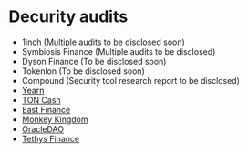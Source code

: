 # Decurity audits

* 1inch (Multiple audits to be disclosed soon)
* Symbiosis Finance (Multiple audits to be disclosed)
* Dyson Finance (To be disclosed soon)
* Tokenlon (To be disclosed soon)
* Compound (Security tool research report to be disclosed)
* [Yearn](https://github.com/decurity/audits/blob/master/Yearn/yearn-univ3stablesjoint-audit-report-1.0.pdf)
* [TON Cash](https://github.com/decurity/audits/blob/master/TON/ton-verification-report-1.1.pdf)
* [East Finance](https://github.com/decurity/audits/blob/master/EastFinance/east-finance-audit-report-1.0.pdf)
* [Monkey Kingdom](https://github.com/decurity/audits/blob/master/MonkeyKingdom/monkeykingdom-security-audit-report-1.0.pdf)
* [OracleDAO](https://github.com/decurity/audits/blob/master/OracleDAO/oracle-dao-security-audit-report-1.0.pdf)
* [Tethys Finance](https://github.com/decurity/audits/blob/master/TethysFinance/tethys-finance-security-audit-report-1.0.pdf)
